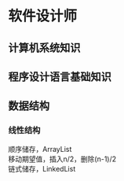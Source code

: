 # 软件设计师
## 计算机系统知识
## 程序设计语言基础知识
## 数据结构
### 线性结构
顺序储存，ArrayList  
移动期望值，插入n/2，删除(n-1)/2  
链式储存，LinkedList  
